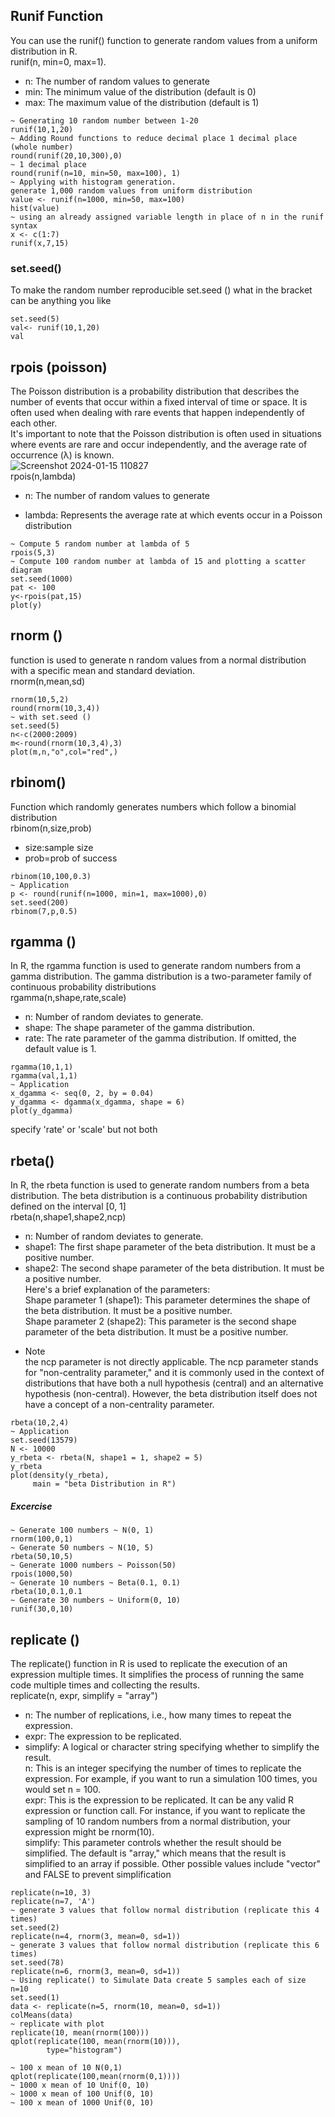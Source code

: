 ## Runif Function 
You can use the runif() function to generate random values from a uniform distribution in R. <br>
runif(n, min=0, max=1). <br>
* n: The number of random values to generate
* min: The minimum value of the distribution (default is 0)
* max: The maximum value of the distribution (default is 1) <br>
```
~ Generating 10 random number between 1-20 
runif(10,1,20)
~ Adding Round functions to reduce decimal place 1 decimal place (whole number)
round(runif(20,10,300),0)
~ 1 decimal place 
round(runif(n=10, min=50, max=100), 1)
~ Applying with histogram generation. 
generate 1,000 random values from uniform distribution
value <- runif(n=1000, min=50, max=100)
hist(value)
~ using an already assigned variable length in place of n in the runif syntax
x <- c(1:7)
runif(x,7,15)
```
### set.seed()
To make the random number reproducible set.seed () what in the bracket can be  anything you like
```
set.seed(5)
val<- runif(10,1,20)
val
```
## rpois (poisson)
The Poisson distribution is a probability distribution that describes the number of events that occur within a fixed interval of time or space. It is often used when dealing with rare events that happen independently of each other. <br>
It's important to note that the Poisson distribution is often used in situations where events are rare and occur independently, and the average rate of occurrence (λ) is known. <br>
![Screenshot 2024-01-15 110827](https://github.com/theadewole/My_R_Note/assets/108795960/0f7b48a9-a620-413a-acf8-d8295d906257)
<br>
rpois(n,lambda) <br>
* n: The number of random values to generate
- lambda: Represents the average rate at which events occur in a Poisson distribution
```
~ Compute 5 random number at lambda of 5
rpois(5,3)
~ Compute 100 random number at lambda of 15 and plotting a scatter diagram 
set.seed(1000)
pat <- 100
y<-rpois(pat,15)
plot(y)
```
## rnorm ()
function is used to generate n random values from a normal distribution with a specific mean and standard deviation.<br>
rnorm(n,mean,sd)
```
rnorm(10,5,2)
round(rnorm(10,3,4))
~ with set.seed ()
set.seed(5)
n<-c(2000:2009)
m<-round(rnorm(10,3,4),3)
plot(m,n,"o",col="red",)
```
## rbinom()
Function which randomly generates numbers which follow a binomial distribution <br>
rbinom(n,size,prob)
- size:sample size
- prob=prob of success
```
rbinom(10,100,0.3)
~ Application
p <- round(runif(n=1000, min=1, max=1000),0)
set.seed(200)
rbinom(7,p,0.5)
```
## rgamma ()
In R, the rgamma function is used to generate random numbers from a gamma distribution. The gamma distribution is a two-parameter family of continuous probability distributions <br>
rgamma(n,shape,rate,scale) <br>
- n: Number of random deviates to generate.
- shape: The shape parameter of the gamma distribution.
- rate: The rate parameter of the gamma distribution. If omitted, the default value is 1. <br>
```
rgamma(10,1,1)
rgamma(val,1,1)
~ Application
x_dgamma <- seq(0, 2, by = 0.04)    
y_dgamma <- dgamma(x_dgamma, shape = 6)  
plot(y_dgamma) 
```
specify 'rate' or 'scale' but not both <br>
## rbeta()
In R, the rbeta function is used to generate random numbers from a beta distribution. The beta distribution is a continuous probability distribution defined on the interval [0, 1] <br>
rbeta(n,shape1,shape2,ncp) 
* n: Number of random deviates to generate.
* shape1: The first shape parameter of the beta distribution. It must be a positive number.
* shape2: The second shape parameter of the beta distribution. It must be a positive number. <br>
Here's a brief explanation of the parameters: <br>
Shape parameter 1 (shape1): This parameter determines the shape of the beta distribution. It must be a positive number.<br>
Shape parameter 2 (shape2): This parameter is the second shape parameter of the beta distribution. It must be a positive number. <br>
- Note <br>
the ncp parameter is not directly applicable. The ncp parameter stands for "non-centrality parameter," and it is commonly used in the context of distributions that have both a null hypothesis (central) and an alternative hypothesis (non-central). However, the beta distribution itself does not have a concept of a non-centrality parameter.
```
rbeta(10,2,4)
~ Application
set.seed(13579)
N <- 10000  
y_rbeta <- rbeta(N, shape1 = 1, shape2 = 5)   
y_rbeta
plot(density(y_rbeta), 
     main = "beta Distribution in R")
```
##### Excercise
```
~ Generate 100 numbers ~ N(0, 1)
rnorm(100,0,1)
~ Generate 50 numbers ~ N(10, 5)
rbeta(50,10,5)
~ Generate 1000 numbers ~ Poisson(50)
rpois(1000,50)
~ Generate 10 numbers ~ Beta(0.1, 0.1)
rbeta(10,0.1,0.1
~ Generate 30 numbers ~ Uniform(0, 10)
runif(30,0,10)
```
## replicate ()
The replicate() function in R is used to replicate the execution of an expression multiple times. It simplifies the process of running the same code multiple times and collecting the results. <br>
replicate(n, expr, simplify = "array") <br>
* n: The number of replications, i.e., how many times to repeat the expression.
* expr: The expression to be replicated.
* simplify: A logical or character string specifying whether to simplify the result.<br>
n: This is an integer specifying the number of times to replicate the expression. For example, if you want to run a simulation 100 times, you would set n = 100.<br>
expr: This is the expression to be replicated. It can be any valid R expression or function call. For instance, if you want to replicate the sampling of 10 random numbers from a normal distribution, your expression might be rnorm(10).<br>
simplify: This parameter controls whether the result should be simplified. The default is "array," which means that the result is simplified to an array if possible. Other possible values include "vector" and FALSE to prevent simplification <br>

```
replicate(n=10, 3)
replicate(n=7, 'A')
~ generate 3 values that follow normal distribution (replicate this 4 times)
set.seed(2)
replicate(n=4, rnorm(3, mean=0, sd=1))
~ generate 3 values that follow normal distribution (replicate this 6 times)
set.seed(78)
replicate(n=6, rnorm(3, mean=0, sd=1))
~ Using replicate() to Simulate Data create 5 samples each of size n=10
set.seed(1)
data <- replicate(n=5, rnorm(10, mean=0, sd=1))
colMeans(data)
~ replicate with plot
replicate(10, mean(rnorm(100)))
qplot(replicate(100, mean(rnorm(10))),
        type="histogram")

~ 100 x mean of 10 N(0,1)
qplot(replicate(100,mean(rnorm(0,1))))
~ 1000 x mean of 10 Unif(0, 10)
~ 1000 x mean of 100 Unif(0, 10)
~ 100 x mean of 1000 Unif(0, 10)
```
